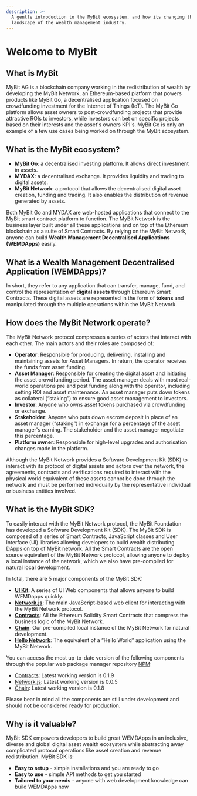 ```yaml
---
description: >-
  A gentle introduction to the MyBit ecosystem, and how its changing the
  landscape of the wealth management industry.
---
```


# Welcome to MyBit

## What is MyBit

MyBit AG is a blockchain company working in the redistribution of wealth by developing the MyBit Network, an Ethereum-based platform that powers products like MyBit Go, a decentralised application focused on crowdfunding investment for the Internet of Things \(IoT\). The MyBit Go platform allows asset owners to post-crowdfunding projects that provide attractive ROIs to investors, while investors can bet on specific projects based on their interests and the asset's owners KPI's. MyBit Go is only an example of a few use cases being worked on through the MyBit ecosystem.

## What is the MyBit ecosystem?

* **MyBit Go**: a decentralised investing platform. It allows direct investment in assets.
* **MYDAX**: a decentralised exchange. It provides liquidity and trading to digital assets. 
* **MyBit Network**: a protocol that allows the decentralised digital asset creation, funding and trading. It also enables the distribution of revenue generated by assets. 

Both MyBit Go and MYDAX are web-hosted applications that connect to the MyBit smart contract platform to function. The MyBit Network is the business layer built under all these applications and on top of the Ethereum blockchain as a suite of Smart Contracts. By relying on the MyBit Network, anyone can build **Wealth Management Decentralised Applications (WEMDApps)** easily.

## What is a Wealth Management Decentralised Application \(WEMDApps\)?

In short, they refer to any application that can transfer, manage, fund, and control the representation of **digital assets** through Ethereum Smart Contracts. These digital assets are represented in the form of **tokens** and manipulated through the multiple operations within the MyBit Network.

## How does the MyBit Network operate?

The MyBit Network protocol compresses a series of actors that interact with each other. The main actors and their roles are composed of:

* **Operator**: Responsible for producing, delivering, installing and maintaining assets for Asset Managers. In return, the operator receives the funds from asset funding.
* **Asset Manager**: Responsible for creating the digital asset and initiating the asset crowdfunding period. The asset manager deals with most real-world operations pre and post funding along with the operator, including setting ROI and asset maintenance. An asset manager puts down tokens as collateral \(“staking”\) to ensure good asset management to investors.    
* **Investor**: Anyone who owns asset tokens purchased via crowdfunding or exchange.
* **Stakeholder**: Anyone who puts down escrow deposit in place of an asset manager \(“staking”\) in exchange for a percentage of the asset manager's earning. The stakeholder and the asset manager negotiate this percentage.   
* **Platform owner**: Responsible for high-level upgrades and authorisation changes made in the platform.

Although the MyBit Network provides a Software Development Kit \(SDK\) to interact with its protocol of digital assets and actors over the network, the agreements, contracts and verifications required to interact with the physical world equivalent of these assets cannot be done through the network and must be performed individually by the representative individual or business entities involved.

## What is the MyBit SDK?

To easily interact with the MyBit Network protocol, the MyBit Foundation has developed a Software Development Kit \(SDK\). The MyBit SDK is composed of a series of Smart Contracts, JavaScript classes and User Interface \(UI\) libraries allowing developers to build wealth distributing DApps on top of MyBit network. All the Smart Contracts are the open source equivalent of the MyBit Network protocol, allowing anyone to deploy a local instance of the network, which we also have pre-compiled for natural local development.

In total, there are 5 major components of the MyBit SDK:

* [**UI Kit**](https://developer.mybit.io/ui): A series of UI Web components that allows anyone to build WEMDapps quickly.
* [**Network.js**](https://developer.mybit.io/web): The main JavaScript-based web client for interacting with the MyBit Network protocol.
* [**Contracts**](https://developer.mybit.io/network): All the Ethereum Solidity Smart Contracts that compress the business logic of the MyBit Network.
* [**Chain**](https://developer.mybit.io/chain): Our pre-compiled local instance of the MyBit Network for natural development.
* [**Hello Network**](https://developer.mybit.io/hello-network): The equivalent of a “Hello World” application using the MyBit Network.

You can access the most up-to-date version of the following components through the popular web package manager repository [NPM](https://www.npmjs.com/):

* [Contracts](https://www.npmjs.com/package/@mybit/contracts): Latest working version is 0.1.9
* [Network.js](https://www.npmjs.com/package/@mybit/network.js): Latest working version is 0.0.5
* [Chain](https://www.npmjs.com/package/@mybit/chain): Latest working version is 0.1.8

Please bear in mind all the components are still under development and should not be considered ready for production.

## Why is it valuable?

MyBit SDK empowers developers to build great WEMDApps in an inclusive, diverse and global digital asset wealth ecosystem while abstracting away complicated protocol operations like asset creation and revenue redistribution. MyBit SDK is:

* **Easy to setup** - simple installations and you are ready to go
* **Easy to use** - simple API methods to get you started
* **Tailored to your needs** - anyone with web development knowledge can build WEMDApps now

